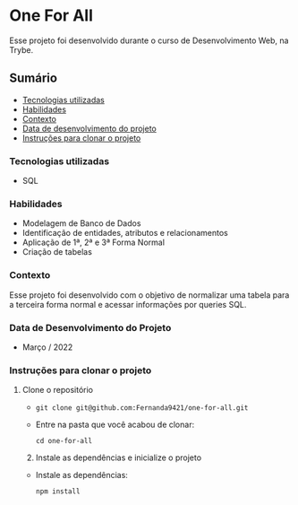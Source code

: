 # One For All

Esse projeto foi desenvolvido durante o curso de Desenvolvimento Web, na Trybe.



## Sumário

- [Tecnologias utilizadas](#tecnologias-utilizadas)
- [Habilidades](#habilidades)
- [Contexto](#contexto)
- [Data de desenvolvimento do projeto](#data-de-desenvolvimento-do-projeto)
- [Instruções para clonar o projeto](#instruções-para-clonar-o-projeto)



### Tecnologias utilizadas

- SQL



### Habilidades

- Modelagem de Banco de Dados
- Identificação de entidades, atributos e relacionamentos
- Aplicação de 1ª, 2ª e 3ª Forma Normal
- Criação de tabelas



### Contexto

Esse projeto foi desenvolvido com o objetivo de normalizar uma tabela para a terceira forma normal e acessar informações por queries SQL.



### Data de Desenvolvimento do Projeto

- Março / 2022



### Instruções para clonar o projeto

1. Clone o repositório

   - `git clone git@github.com:Fernanda9421/one-for-all.git`

   - Entre na pasta que você acabou de clonar:

     `cd one-for-all`

   2. Instale as dependências e inicialize o projeto

     * Instale as dependências:

       `npm install`

